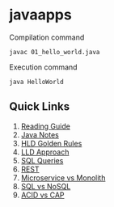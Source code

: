 # javaapps

Compilation command
```
javac 01_hello_world.java
```

Execution command
```
java HelloWorld
```

## Quick Links
1. [Reading Guide](22_design_notes/00_reading.md)
2. [Java Notes](22_design_notes/15_java_notes.md)
3. [HLD Golden Rules](22_design_notes/03_hld_golden_rules.md)
4. [LLD Approach](javaapps/22_design_notes/04_lld_approach.md)
5. [SQL Queries](23_sql/04_common_queries.md)
6. [REST](22_design_notes/19_REST.md)
7. [Microservice vs Monolith](22_design_notes/20_microservice_vs_monolith.md)
8. [SQL vs NoSQL](22_design_notes/21_sql_vs_nosql.md)
9. [ACID vs CAP](javaapps/22_design_notes/22_acid_vs_cap.md)
